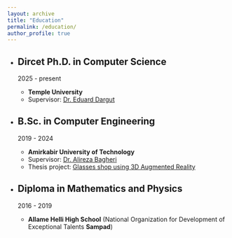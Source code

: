 ```yaml
---
layout: archive
title: "Education"
permalink: /education/
author_profile: true
---
```


- ## Dircet Ph.D. in Computer Science 
    2025 - present
    - **Temple University**
    - Supervisor: [Dr. Eduard Dargut](https://scholar.google.com/citations?user=bEpmUQ0AAAAJ&hl=en)


- ## B.Sc. in Computer Engineering
    2019 - 2024
    - **Amirkabir University of Technology**
    - Supervisor: [Dr. Alireza Bagheri](https://scholar.google.com/citations?user=MYvL3dMAAAAJ&hl=en)
    - Thesis project: [Glasses shop using 3D Augmented Reality](https://github.com/salinaria/gaboor-optic)
    
- ## Diploma in Mathematics and Physics
    2016 - 2019
    - **Allame Helli High School** (National Organization for Development of Exceptional Talents **Sampad**)
